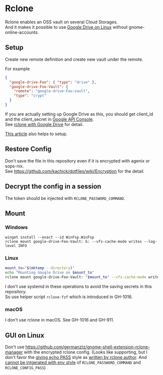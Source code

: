 # Rclone

Rclone enables an OSS vault on several Cloud Storages.\
And it makes it possible to use [Google Drive on Linux](https://abevoelker.github.io/how-long-since-google-said-a-google-drive-linux-client-is-coming/) without gnome-online-accounts.

## Setup

Create new remote definition and create new vault under the remote.

For example

```json
{
  "google-drive-Foo": { "type": "drive" },
  "google-drive-Foo-Vault": {
    "remote": "google-drive-Foo:vault",
    "type": "crypt"
  }
}
```

If you are actually setting up Google Drive as this, you should get client_id and the client_secret in [Google API Console](https://console.developers.google.com/).\
See [rclone with Google Drive](https://rclone.org/drive) for detail.

[This article](https://zenn.dev/milly/books/rclone-crypt-gdrive/viewer/b366c4) also helps to setup.

## Restore Config

Don't save the file in this repository even if it is encrypted with agenix or sops-nix.\
See <https://github.com/kachick/dotfiles/wiki/Encryption> for the detail.

## Decrypt the config in a session

The token should be injected with `RCLONE_PASSWORD_COMMAND`.

## Mount

### Windows

```pwsh
winget install --exact --id WinFsp.WinFsp
rclone mount google-drive-Foo-Vault: G: --vfs-cache-mode writes --log-level INFO
```

### Linux

```bash
mount_to="$(mktemp --directory)"
echo "Mounting Google Drive on $mount_to"
rclone mount google-drive-Foo-Vault: "$mount_to" --vfs-cache-mode writes --log-level INFO
```

I don't use systemd in these operations to avoid the saving secrets in this repository.\
So use helper script `rclone-fzf` which is introduced in GH-1016.

### macOS

I don't use rclone in macOS. See GH-1016 and GH-911.

## GUI on Linux

Don't use <https://github.com/germanztz/gnome-shell-extension-rclone-manager> with the encrypted rclone config. (Looks like supporting, but I don't favor the [giving echo PASS](https://github.com/germanztz/gnome-shell-extension-rclone-manager/blob/72f1a2ac4a1205069bc2bda5d1e5906e83a2b4ab/fileMonitorHelper.js#L125) style as [written by rclone author](https://github.com/rclone/rclone/issues/7875#issuecomment-2155656214). And [cannot be intgerated with env style](https://github.com/germanztz/gnome-shell-extension-rclone-manager/blob/72f1a2ac4a1205069bc2bda5d1e5906e83a2b4ab/fileMonitorHelper.js#L594) of `RCLONE_PASSWORD_COMMAND` and `RCLONE_CONFIG_PASS`)
